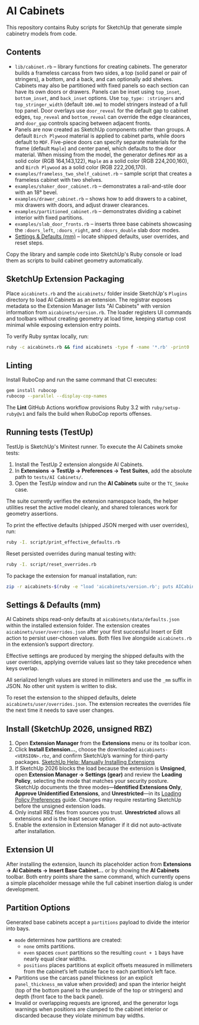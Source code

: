 # AI Cabinets

This repository contains Ruby scripts for SketchUp that generate simple cabinetry models from code.

## Contents

- `lib/cabinet.rb` – library functions for creating cabinets. The generator builds a frameless carcass from two sides, a top (solid panel or pair of stringers), a bottom, and a back, and can optionally add shelves. Cabinets may also be partitioned with fixed panels so each section can have its own doors or drawers. Panels can be inset using `top_inset`, `bottom_inset`, and `back_inset` options. Use `top_type: :stringers` and `top_stringer_width` (default `100.mm`) to model stringers instead of a full top panel. Door overlays use `door_reveal` for the default gap to cabinet edges, `top_reveal` and `bottom_reveal` can override the edge clearances, and `door_gap` controls spacing between adjacent fronts.
- Panels are now created as SketchUp components rather than groups. A default `Birch Plywood` material is applied to cabinet parts, while doors default to `MDF`. Five-piece doors can specify separate materials for the frame (default `Maple`) and center panel, which defaults to the door material.
  When missing from the model, the generator defines `MDF` as a solid color (RGB 164,143,122), `Maple` as a solid color (RGB 224,200,160), and `Birch Plywood` as a solid color (RGB 222,206,170).
- `examples/frameless_two_shelf_cabinet.rb` – sample script that creates a frameless cabinet with two shelves.
- `examples/shaker_door_cabinet.rb` – demonstrates a rail-and-stile door with an 18° bevel.
- `examples/drawer_cabinet.rb` – shows how to add drawers to a cabinet, mix drawers with doors, and adjust drawer clearances.
- `examples/partitioned_cabinet.rb` – demonstrates dividing a cabinet interior with fixed partitions.
- `examples/slab_door_fronts.rb` – inserts three base cabinets showcasing the `:doors_left`, `:doors_right`, and `:doors_double` slab door modes.
- [Settings & Defaults (mm)](#settings--defaults-mm) – locate shipped defaults, user overrides, and reset steps.

Copy the library and sample code into SketchUp's Ruby console or load them as scripts to build cabinet geometry automatically.

## SketchUp Extension Packaging

Place `aicabinets.rb` and the `aicabinets/` folder inside SketchUp's `Plugins` directory to load AI Cabinets as an extension. The registrar exposes metadata so the Extension Manager lists "AI Cabinets" with version information from `aicabinets/version.rb`. The loader registers UI commands and toolbars without creating geometry at load time, keeping startup cost minimal while exposing extension entry points.

To verify Ruby syntax locally, run:

```sh
ruby -c aicabinets.rb && find aicabinets -type f -name '*.rb' -print0 | xargs -0 -n1 ruby -c
```

## Linting

Install RuboCop and run the same command that CI executes:

```sh
gem install rubocop
rubocop --parallel --display-cop-names
```

The **Lint** GitHub Actions workflow provisions Ruby 3.2 with `ruby/setup-ruby@v1` and fails the build when RuboCop reports offenses.

## Running tests (TestUp)

TestUp is SketchUp's Minitest runner. To execute the AI Cabinets smoke tests:

1. Install the TestUp 2 extension alongside AI Cabinets.
2. In **Extensions → TestUp → Preferences → Test Suites**, add the absolute path to `tests/AI Cabinets/`.
3. Open the TestUp window and run the **AI Cabinets** suite or the `TC_Smoke` case.

The suite currently verifies the extension namespace loads, the helper utilities reset the active model cleanly, and shared tolerances work for geometry assertions.

To print the effective defaults (shipped JSON merged with user overrides), run:

```sh
ruby -I. script/print_effective_defaults.rb
```

Reset persisted overrides during manual testing with:

```sh
ruby -I. script/reset_overrides.rb
```

To package the extension for manual installation, run:

```sh
zip -r aicabinets-$(ruby -e "load 'aicabinets/version.rb'; puts AICabinets::VERSION").rbz aicabinets.rb aicabinets/
```

## Settings & Defaults (mm)

AI Cabinets ships read-only defaults at `aicabinets/data/defaults.json` within the installed extension folder. The extension creates `aicabinets/user/overrides.json` after your first successful Insert or Edit action to persist user-chosen values. Both files live alongside `aicabinets.rb` in the extension’s support directory.

Effective settings are produced by merging the shipped defaults with the user overrides, applying override values last so they take precedence when keys overlap.

All serialized length values are stored in millimeters and use the `_mm` suffix in JSON. No other unit system is written to disk.

To reset the extension to the shipped defaults, delete `aicabinets/user/overrides.json`. The extension recreates the overrides file the next time it needs to save user changes.

## Install (SketchUp 2026, unsigned RBZ)

1. Open **Extension Manager** from the **Extensions** menu or its toolbar icon.
2. Click **Install Extension…**, choose the downloaded `aicabinets-<VERSION>.rbz`, and confirm SketchUp’s warning for third-party packages. [SketchUp Help: Manually Installing Extensions](https://help.sketchup.com/en/sketchup/installing-extensions)
3. If SketchUp 2026 blocks the load because the extension is **Unsigned**, open **Extension Manager → Settings (gear)** and review the **Loading Policy**, selecting the mode that matches your security posture. SketchUp documents the three modes—**Identified Extensions Only**, **Approve Unidentified Extensions**, and **Unrestricted**—in its [Loading Policy Preferences](https://help.sketchup.com/en/sketchup/loading-policy-preferences) guide. Changes may require restarting SketchUp before the unsigned extension loads.
4. Only install RBZ files from sources you trust. **Unrestricted** allows all extensions and is the least secure option.
5. Enable the extension in Extension Manager if it did not auto-activate after installation.

## Extension UI

After installing the extension, launch its placeholder action from **Extensions → AI Cabinets → Insert Base Cabinet…** or by showing the **AI Cabinets** toolbar. Both entry points share the same command, which currently opens a simple placeholder message while the full cabinet insertion dialog is under development.

## Partition Options

Generated base cabinets accept a `partitions` payload to divide the interior into bays.

- `mode` determines how partitions are created:
  - `none` omits partitions.
  - `even` spaces `count` partitions so the resulting `count + 1` bays have nearly equal clear widths.
  - `positions` places partitions at explicit offsets measured in millimeters from the cabinet’s left outside face to each partition’s left face.
- Partitions use the carcass panel thickness (or an explicit `panel_thickness_mm` value when provided) and span the interior height (top of the bottom panel to the underside of the top or stringers) and depth (front face to the back panel).
- Invalid or overlapping requests are ignored, and the generator logs warnings when positions are clamped to the cabinet interior or discarded because they violate minimum bay widths.
